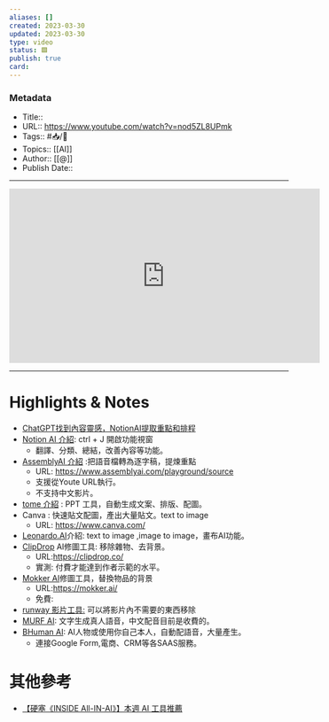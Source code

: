 ```yaml
---
aliases: []
created: 2023-03-30
updated: 2023-03-30
type: video
status: 🟩
publish: true
card: 
---
```

### Metadata
- Title:: 
- URL::  https://www.youtube.com/watch?v=nod5ZL8UPmk
- Tags:: #📥️/🎥️
- Topics:: [[AI]]
- Author:: [[@]]
- Publish Date:: 

---

<center><iframe width="560" height="315" src="https://www.youtube.com/embed/nod5ZL8UPmk" frameborder="0" allow="accelerometer; autoplay; encrypted-media; gyroscope; picture-in-picture" allowfullscreen></iframe></center>

---
# Highlights & Notes
- [ChatGPT找到內容靈感，NotionAI提取重點和排程](https://youtu.be/nod5ZL8UPmk?t=125)
- [Notion AI 介紹](https://youtu.be/nod5ZL8UPmk?t=143): ctrl + J 開啟功能視窗
	- 翻譯、分類、總結，改善內容等功能。
- [AssemblyAI 介紹](https://youtu.be/nod5ZL8UPmk?t=217) :把語音檔轉為逐字稿，提煉重點
	- URL: https://www.assemblyai.com/playground/source
	- 支援從Youte URL執行。
	- 不支持中文影片。
- [tome 介紹](https://youtu.be/nod5ZL8UPmk?t=380) : PPT 工具，自動生成文案、排版、配圖。
- Canva : 快速貼文配圖，產出大量貼文。text to image
	- URL: https://www.canva.com/
- [Leonardo.AI](https://youtu.be/nod5ZL8UPmk?t=650)介紹: text to image ,image to image，畫布AI功能。
- [ClipDrop](https://youtu.be/nod5ZL8UPmk?t=820) AI修圖工具: 移除雜物、去背景。
	- URL:https://clipdrop.co/
	- 實測: 付費才能達到作者示範的水平。
- [Mokker AI](https://youtu.be/nod5ZL8UPmk?t=886)修圖工具，替換物品的背景
	- URL:https://mokker.ai/
	- 免費:
- [runway 影片工具:](https://youtu.be/nod5ZL8UPmk?t=957) 可以將影片內不需要的東西移除
- [MURF AI](https://youtu.be/nod5ZL8UPmk?t=999): 文字生成真人語音，中文配音目前是收費的。
- [BHuman AI](https://youtu.be/nod5ZL8UPmk?t=1110): AI人物或使用你自己本人，自動配語音，大量產生。
	- 連接Google Form,電商、CRM等各SAAS服務。
# 其他參考
- [【硬塞《INSIDE All-IN-AI》】本週 AI 工具推薦](https://www.inside.com.tw/article/31181-AI-tools-recommendation-week4)